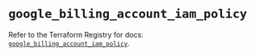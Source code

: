 # `google_billing_account_iam_policy`

Refer to the Terraform Registry for docs: [`google_billing_account_iam_policy`](https://registry.terraform.io/providers/hashicorp/google-beta/6.46.0/docs/resources/google_billing_account_iam_policy).
